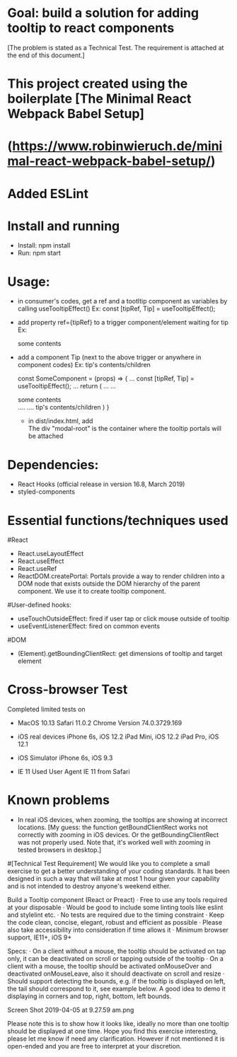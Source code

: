 # Goal: build a solution for adding tooltip to react components
[The problem is stated as a Technical Test. The requirement is attached at the end of this document.]

# This project created using the boilerplate [The Minimal React Webpack Babel Setup]
# (https://www.robinwieruch.de/minimal-react-webpack-babel-setup/)
# Added ESLint

# Install and running
- Install: npm install
- Run: npm start

# Usage:
- in consumer's codes, get a ref and a tootltip component as variables 
  by calling useTooltipEffect()
  Ex: const [tipRef, Tip] = useTooltipEffect();

- add property ref={tipRef} to a trigger component/element waiting for tip
  Ex: <div ref={tipRef}>some contents</div>

- add a component Tip (next to the above trigger or anywhere in component codes)
  Ex: <Tip>tip's contents/children</Tip>

  const SomeComponent = (props) => {
    ...
    const [tipRef, Tip] = useTooltipEffect();
    ...
    return (
      ...
      ...
      <div ref={tipRef}>some contents</div>
      ....
      ....
      <Tip>tip's contents/children</Tip>
    )
  }

  - in dist/index.html, add
      <div id="modal-root"></div>
    The div "modal-root" is the container where the tooltip portals will be attached


# Dependencies:
- React Hooks (official release in version 16.8, March 2019)
- styled-components

# Essential functions/techniques used
#React
- React.useLayoutEffect
- React.useEffect
- React.useRef
- ReactDOM.createPortal: Portals provide a way to render children into a DOM node that exists outside the DOM hierarchy of the parent component. We use it to create tooltip component.

#User-defined hooks:
- useTouchOutsideEffect: fired if user tap or click mouse outside of tooltip
- useEventListenerEffect: fired on common events

#DOM
- (Element).getBoundingClientRect: get dimensions of tooltip and target element

# Cross-browser Test
Completed limited tests on
- MacOS 10.13
Safari 11.0.2
Chrome Version 74.0.3729.169

- iOS real devices
iPhone 6s, iOS 12.2
iPad Mini, iOS 12.2
iPad Pro, iOS 12.1

- iOS Simulator
iPhone 6s, iOS 9.3

- IE 11
Used User Agent IE 11 from Safari

# Known problems
- In real iOS devices, when zooming, the tooltips are showing at incorrect locations.
[My guess: the function getBoundClientRect works not correctly with zooming in iOS devices.
Or the getBoundingClientRect was not properly used.
Note that, it's worked well with zooming in tested browsers in desktop.]


#[Technical Test Requirement]
We would like you to complete a small exercise to get a better understanding of your coding standards. It has been designed in such a way that will take at most 1 hour given your capability and is not intended to destroy anyone's weekend either. 

Build a Tooltip component (React or Preact)
·  Free to use any tools required at your disposable
·  Would be good to include some linting tools like eslint and stylelint etc.
·  No tests are required due to the timing constraint
·  Keep the code clean, concise, elegant, robust and efficient as possible
·  Please also take accessibility into consideration if time allows it
·  Minimum browser support, IE11+, iOS 9+

Specs:
·  On a client without a mouse, the tooltip should be activated on tap only, it can be deactivated on scroll or tapping outside of the tooltip
·  On a client with a mouse, the tooltip should be activated onMouseOver and deactivated onMouseLeave, also it should deactivate on scroll and resize
·  Should support detecting the bounds, e.g. if the tooltip is displayed on left, the tail should correspond to it, see example below. A good idea to demo it displaying in corners and top, right, bottom, left bounds.

Screen Shot 2019-04-05 at 9.27.59 am.png

Please note this is to show how it looks like, ideally no more than one tooltip should be displayed at one time. 
Hope you find this exercise interesting, please let me know if need any clarification. However if not mentioned it is open-ended and you are free to interpret at your discretion.
